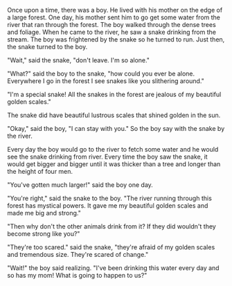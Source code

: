 Once upon a time, there was a boy. He lived with his mother on the edge of a large forest. One day, his mother sent him to go get some water from the river that ran through the forest. The boy walked through the dense trees and foliage. When he came to the river, he saw a snake drinking from the stream. The boy was frightened by the snake so he turned to run. Just then, the snake turned to the boy.

"Wait," said the snake, "don't leave. I'm so alone."

"What?" said the boy to the snake, "how could you ever be alone. Everywhere I go in the forest I see snakes like you slithering around."

"I'm a special snake! All the snakes in the forest are jealous of my beautiful golden scales."

The snake did have beautiful lustrous scales that shined golden in the sun.

"Okay," said the boy, "I can stay with you." So the boy say with the snake by the river.

Every day the boy would go to the river to fetch some water and he would see the snake drinking from river. Every time the boy saw the snake, it would get bigger and bigger until it was thicker than a tree and longer than the height of four men.

"You've gotten much larger!" said the boy one day.

"You're right," said the snake to the boy. "The river running through this forest has mystical powers. It gave me my beautiful golden scales and made me big and strong."

"Then why don't the other animals drink from it? If they did wouldn't they become strong like you?"

"They're too scared." said the snake, "they're afraid of my golden scales and tremendous size. They're scared of change."

"Wait!" the boy said realizing. "I've been drinking this water every day and so has my mom! What is going to happen to us?"